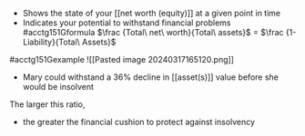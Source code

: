 - Shows the state of your [[net worth (equity)]] at a given point in time
- Indicates your potential to withstand financial problems
#acctg151Gformula
$\frac {Total\ net\ worth}{Total\ assets}$ = $\frac {1-Liability}{Total\ Assets}$

#acctg151Gexample 
![[Pasted image 20240317165120.png]]
- Mary could withstand a 36% decline in [[asset(s)]] value before she would be insolvent

The larger this ratio,
- the greater the financial cushion to protect against insolvency



